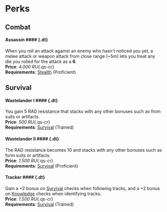 # Perks

## Combat

#### Assassin #### {.dt}

When you roll an attack against an enemy who hasn't noticed you yet, a melee
attack or weapon attack from close range (~5m) lets you treat any die you rolled
for the attack as a **6**.
<br>
**Price**: *4.000 RU*{.qs-cr}
<br>
**Requirements**: [Stealth](/skills#stealth) (Proficient)

## Survival

#### Wastelander I #### {.dt}

You gain 5 RAD resistance that stacks with any other bonuses
such as from suits or artifacts.
<br>
**Price**: *500 RU*{.qs-cr}
<br>
**Requirements**: [Survival](/settings/stalker/rules#survival-in) (Trained)

#### Wastelander II #### {.dt}

The RAD resistance becomes 10 and stacks with any other bonuses such as
form suits or artifacts.
<br>
**Price**: *1.500 RU*{.qs-cr}
<br>
**Requirements**: [Survival](/settings/stalker/rules#survival-in) (Proficient)

#### Tracker #### {.dt}

Gain a +2 bonus on [Survival](/settings/stalker/rules#survival-in) checks when
following tracks, and a +2 bonus on
[Knowledge](/settings/stalker/rules#knowledge-in) checks when identifying tracks.
<br>
**Price**: *1.500 RU*{.qs-cr}
<br>
**Requirements**: [Survival](/settings/stalker/rules#survival-in) (Trained)